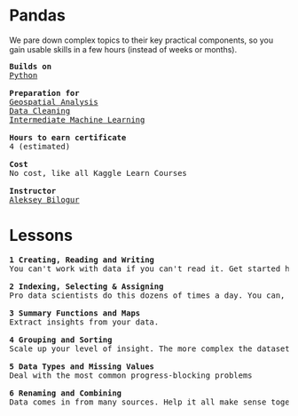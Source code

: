 # Pandas
We pare down complex topics to their key practical components, so you gain usable skills in a few hours (instead of weeks or months).
<pre>
<b>Builds on</b>
<ins>Python</ins>

<b>Preparation for</b>
<ins>Geospatial Analysis</ins>
<ins>Data Cleaning</ins>
<ins>Intermediate Machine Learning</ins>

<b>Hours to earn certificate</b>
4 (estimated)

<b>Cost</b>
No cost, like all Kaggle Learn Courses

<b>Instructor</b>
<ins>Aleksey Bilogur</ins>
</pre>


# Lessons
<pre>
<b>1 Creating, Reading and Writing</b>
You can't work with data if you can't read it. Get started here.
  
<b>2 Indexing, Selecting & Assigning</b>
Pro data scientists do this dozens of times a day. You can, too!

<b>3 Summary Functions and Maps</b>
Extract insights from your data.

<b>4 Grouping and Sorting</b>
Scale up your level of insight. The more complex the dataset, the more this matters

<b>5 Data Types and Missing Values</b>
Deal with the most common progress-blocking problems

<b>6 Renaming and Combining</b>
Data comes in from many sources. Help it all make sense together 
</pre>
